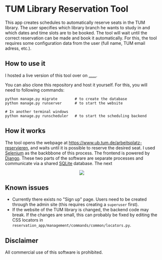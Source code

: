 # TUM Library Reservation Tool

This app creates schedules to automatically reserve seats in the TUM library.
The user specifies which library branch he wants to study in and which dates and time slots are to be booked. 
The tool will wait until the correct reservation can be made and book it automatically. 
For this, the tool requires some configuration data from the user (full name, TUM email adress, etc.).

## How to use it

I hosted a live version of this tool over on [......](librestool.com).

You can also clone this repository and host it yourself. For this, you will need to following commands:
```
python manage.py migrate        # to create the database
python manage.py runserver      # to start the website

# In another terminal windows
python manage.py runscheduler   # to start the scheduling backend
```
## How it works

The tool opens the webpage at https://www.ub.tum.de/arbeitsplatz-reservieren, 
and waits until it is possible to reserve the desired seat. 
I used [Selenium](https://selenium-python.readthedocs.io) as the backbbone of this process. 
The frontend is powered by [Django](https://www.djangoproject.com). 
These two parts of the software are separate processes and communicate via a shared [SQLite](https://www.sqlite.org/index.html) database.
The next 

<p align="center">
  <img src="images/lib_res_tool_arch.svg" />
</p>


## Known issues

- Currently there exists no "Sign up" page. Users need to be created through the admin site (this requires creating a `superuser` first).
- If the website of the TUM library is changed, the backend code may break. If the changes are small, this can probably be fixed by editing the CSS locators in `reservation_app/management/commands/common/locators.py`. 

## Disclaimer

All commercial use of this software is prohibited.